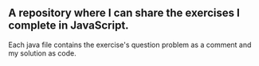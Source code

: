 ## A repository where I can share the exercises I complete in JavaScript.

Each java file contains the exercise's question problem as a comment and my solution as code.

